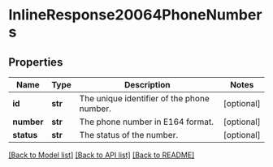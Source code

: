 # InlineResponse20064PhoneNumbers

## Properties
Name | Type | Description | Notes
------------ | ------------- | ------------- | -------------
**id** | **str** | The unique identifier of the phone number. | [optional] 
**number** | **str** | The phone number in E164 format. | [optional] 
**status** | **str** | The status of the number. | [optional] 

[[Back to Model list]](../README.md#documentation-for-models) [[Back to API list]](../README.md#documentation-for-api-endpoints) [[Back to README]](../README.md)

